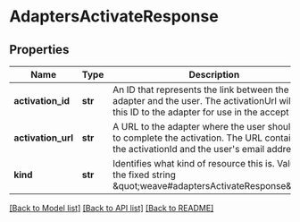 # AdaptersActivateResponse

## Properties
Name | Type | Description | Notes
------------ | ------------- | ------------- | -------------
**activation_id** | **str** | An ID that represents the link between the adapter and the user. The activationUrl will give this ID to the adapter for use in the accept API. | [optional] 
**activation_url** | **str** | A URL to the adapter where the user should go to complete the activation. The URL contains the activationId and the user&#39;s email address. | [optional] 
**kind** | **str** | Identifies what kind of resource this is. Value: the fixed string \&quot;weave#adaptersActivateResponse\&quot;. | [optional] [default to 'weave#adaptersActivateResponse']

[[Back to Model list]](../README.md#documentation-for-models) [[Back to API list]](../README.md#documentation-for-api-endpoints) [[Back to README]](../README.md)



